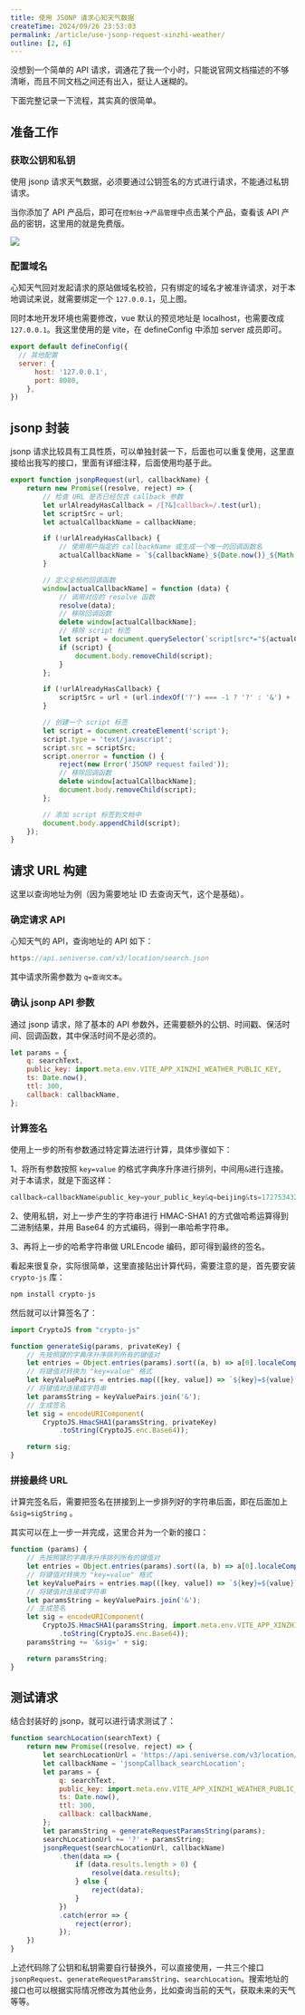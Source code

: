 ```yaml
---
title: 使用 JSONP 请求心知天气数据
createTime: 2024/09/26 23:53:03
permalink: /article/use-jsonp-request-xinzhi-weather/
outline: [2, 6]
---
```

没想到一个简单的 API 请求，调通花了我一个小时，只能说官网文档描述的不够清晰，而且不同文档之间还有出入，挺让人迷糊的。

下面完整记录一下流程，其实真的很简单。

## 准备工作
### 获取公钥和私钥
使用 jsonp 请求天气数据，必须要通过公钥签名的方式进行请求，不能通过私钥请求。

当你添加了 API 产品后，即可在`控制台`->`产品管理`中点击某个产品，查看该 API 产品的密钥，这里用的就是免费版。

![](../.vuepress/public/images/0ec1ac493140fcb94fcb64e9a80a7ea4.png)

### 配置域名
心知天气回对发起请求的原站做域名校验，只有绑定的域名才被准许请求，对于本地调试来说，就需要绑定一个 `127.0.0.1`，见上图。

同时本地开发环境也需要修改，vue 默认的预览地址是 localhost，也需要改成 `127.0.0.1`。我这里使用的是 vite，在 defineConfig 中添加 server 成员即可。

```javascript
export default defineConfig({
  // 其他配置
  server: {
      host: '127.0.0.1',
      port: 8080,
    },
})
```

## jsonp 封装
jsonp 请求比较具有工具性质，可以单独封装一下，后面也可以重复使用，这里直接给出我写的接口，里面有详细注释，后面使用均基于此。

```javascript
export function jsonpRequest(url, callbackName) {
    return new Promise((resolve, reject) => {
        // 检查 URL 是否已经包含 callback 参数
        let urlAlreadyHasCallback = /[?&]callback=/.test(url);
        let scriptSrc = url;
        let actualCallbackName = callbackName;

        if (!urlAlreadyHasCallback) {            
            // 使用用户指定的 callbackName 或生成一个唯一的回调函数名
            actualCallbackName = `${callbackName}_${Date.now()}_${Math.random().toString(16).slice(2)}`;
        }

        // 定义全局的回调函数
        window[actualCallbackName] = function (data) {
            // 调用对应的 resolve 函数
            resolve(data);
            // 移除回调函数
            delete window[actualCallbackName];
            // 移除 script 标签
            let script = document.querySelector(`script[src*="${actualCallbackName}"]`);
            if (script) {
                document.body.removeChild(script);
            }
        };

        if (!urlAlreadyHasCallback) {
            scriptSrc = url + (url.indexOf('?') === -1 ? '?' : '&') + 'callback=' + actualCallbackName;
        }

        // 创建一个 script 标签
        let script = document.createElement('script');
        script.type = 'text/javascript';
        script.src = scriptSrc;
        script.onerror = function () {
            reject(new Error('JSONP request failed'));
            // 移除回调函数
            delete window[actualCallbackName];
            document.body.removeChild(script);
        };

        // 添加 script 标签到文档中
        document.body.appendChild(script);
    });
}
```

## 请求 URL 构建
这里以查询地址为例（因为需要地址 ID 去查询天气，这个是基础）。

### 确定请求 API
心知天气的 API，查询地址的 API 如下：

```javascript
https://api.seniverse.com/v3/location/search.json
```

其中请求所需参数为 `q=查询文本`。

### 确认 jsonp API 参数
通过 jsonp 请求，除了基本的 API 参数外，还需要额外的公钥、时间戳、保活时间、回调函数，其中保活时间不是必须的。

```javascript
let params = {
    q: searchText,
    public_key: import.meta.env.VITE_APP_XINZHI_WEATHER_PUBLIC_KEY,
    ts: Date.now(),
    ttl: 300,
    callback: callbackName,
};
```

### 计算签名
使用上一步的所有参数通过特定算法进行计算，具体步骤如下：

1、将所有参数按照 `key=value` 的格式字典序升序进行排列，中间用`&`进行连接。对于本请求，就是下面这样：

```javascript
callback=callbackName&public_key=your_public_key&q=beijing&ts=1727534325845&ttl=300
```

2、使用私钥，对上一步产生的字符串进行 HMAC-SHA1 的方式做哈希运算得到二进制结果，并用 Base64 的方式编码，得到一串哈希字符串。

3、再将上一步的哈希字符串做 URLEncode 编码，即可得到最终的签名。

看起来很复杂，实际很简单，这里直接贴出计算代码，需要注意的是，首先要安装 `crypto-js` 库：

```javascript
npm install crypto-js
```

然后就可以计算签名了：

```javascript
import CryptoJS from "crypto-js"

function generateSig(params, privateKey) {
    // 先按照键的字典序升序排列所有的键值对
    let entries = Object.entries(params).sort((a, b) => a[0].localeCompare(b[0]));
    // 将键值对转换为 "key=value" 格式
    let keyValuePairs = entries.map(([key, value]) => `${key}=${value}`);
    // 将键值对连接成字符串
    let paramsString = keyValuePairs.join('&');
    // 生成签名
    let sig = encodeURIComponent(
        CryptoJS.HmacSHA1(paramsString, privateKey)
            .toString(CryptoJS.enc.Base64));

    return sig;
}
```

### 拼接最终 URL
计算完签名后，需要把签名在拼接到上一步排列好的字符串后面，即在后面加上 `&sig=sigString` 。

其实可以在上一步一并完成，这里合并为一个新的接口：

```javascript
function (params) {
    // 先按照键的字典序升序排列所有的键值对
    let entries = Object.entries(params).sort((a, b) => a[0].localeCompare(b[0]));
    // 将键值对转换为 "key=value" 格式
    let keyValuePairs = entries.map(([key, value]) => `${key}=${value}`);
    // 将键值对连接成字符串
    let paramsString = keyValuePairs.join('&');
    // 生成签名
    let sig = encodeURIComponent(
        CryptoJS.HmacSHA1(paramsString, import.meta.env.VITE_APP_XINZHI_WEATHER_PRIVATE_KEY)
            .toString(CryptoJS.enc.Base64));
    paramsString += '&sig=' + sig;

    return paramsString;
}
```

## 测试请求
结合封装好的 jsonp，就可以进行请求测试了：

```javascript
function searchLocation(searchText) {
    return new Promise((resolve, reject) => {
        let searchLocationUrl = 'https://api.seniverse.com/v3/location/search.json';
        let callbackName = 'jsonpCallback_searchLocation';
        let params = {
            q: searchText,
            public_key: import.meta.env.VITE_APP_XINZHI_WEATHER_PUBLIC_KEY,
            ts: Date.now(),
            ttl: 300,
            callback: callbackName,
        };
        let paramsString = generateRequestParamsString(params);
        searchLocationUrl += '?' + paramsString;
        jsonpRequest(searchLocationUrl, callbackName)
            .then(data => {
                if (data.results.length > 0) {
                    resolve(data.results);
                } else {
                    reject(data);
                }
            })
            .catch(error => {
                reject(error);
            });
    })
}
```

上述代码除了公钥和私钥需要自行替换外，可以直接使用，一共三个接口 `jsonpRequest`、`generateRequestParamsString`、`searchLocation`。搜索地址的接口也可以根据实际情况修改为其他业务，比如查询当前的天气，获取未来的天气等等。

